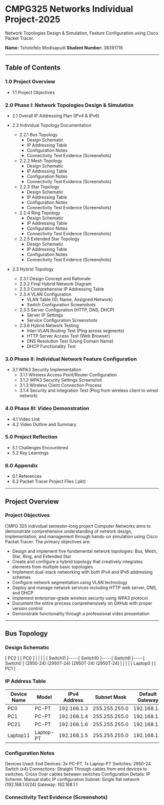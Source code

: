 # CMPG325 Networks Individual Project-2025
Network Topologies Design &amp; Simulation, Feature Configuration using Cisco Packet Tracer.

**Name:** Tsholofelo Modisapudi 
**Student Number:** 38391716

---

## Table of Contents

### 1.0 Project Overview
- 1.1 Project Objectives

### 2.0 Phase I: Network Topologies Design & Simulation
- 2.1 Overall IP Addressing Plan (IPv4 & IPv6)
- 2.2 Individual Topology Documentation
  - 2.2.1 Bus Topology
    - Design Schematic
    - IP Addressing Table
    - Configuration Notes
    - Connectivity Test Evidence (Screenshots)
  - 2.2.2 Mesh Topology
    - Design Schematic
    - IP Addressing Table
    - Configuration Notes
    - Connectivity Test Evidence (Screenshots)
  - 2.2.3 Star Topology
    - Design Schematic
    - IP Addressing Table
    - Configuration Notes
    - Connectivity Test Evidence (Screenshots)
  - 2.2.4 Ring Topology
    - Design Schematic
    - IP Addressing Table
    - Configuration Notes
    - Connectivity Test Evidence (Screenshots)
  - 2.2.5 Extended Star Topology
    - Design Schematic
    - IP Addressing Table
    - Configuration Notes
    - Connectivity Test Evidence (Screenshots)

- 2.3 Hybrid Topology
  - 2.3.1 Design Concept and Rationale
  - 2.3.2 Final Hybrid Network Diagram
  - 2.3.3 Comprehensive IP Addressing Table
  - 2.3.4 VLAN Configuration
    - VLAN Table (ID, Name, Assigned Network)
    - Switch Configuration Screenshots
  - 2.3.5 Server Configuration (HTTP, DNS, DHCP)
    - Server IP Settings
    - Service Configuration Screenshots
  - 2.3.6 Hybrid Network Testing
    - Inter-VLAN Routing Test (Ping across segments)
    - HTTP Server Access Test (Web Browser)
    - DNS Resolution Test (Using Domain Name)
    - DHCP Functionality Test

### 3.0 Phase II: Individual Network Feature Configuration
- 3.1 WPA3 Security Implementation
  - 3.1.1 Wireless Access Point/Router Configuration
  - 3.1.2 WPA3 Security Settings Screenshot
  - 3.1.3 Wireless Client Connection Process
  - 3.1.4 Security and Integration Test (Ping from wireless client to wired network)

### 4.0 Phase III: Video Demonstration
- 4.1 Video Link
- 4.2 Video Outline and Summary

### 5.0 Project Reflection
- 5.1 Challenges Encountered
- 5.2 Key Learnings

### 6.0 Appendix
- 6.1 References
- 6.2 Packet Tracer Project Files (.pkt)

---

## Project Overview
### Project Objectives
CMPG 325 individual semester-long project Computer Networks aims to demonstrate comprehensive understanding of network design, implementation, and management through hands-on simulation using Cisco Packet Tracer. The primary objectives are:
- Design and implement five fundamental network topologies: Bus, Mesh, Star, Ring, and Extended Star
- Create and configure a hybrid topology that creatively integrates elements from multiple basic topologies
- Implement dual-stack networking with both IPv4 and IPv6 addressing schemes
- Configure network segmentation using VLAN technology
- Deploy and manage network services including HTTP web server, DNS, and DHCP
- Implement enterprise-grade wireless security using WPA3 protocol
- Document the entire process comprehensively on GitHub with proper version control
- Demonstrate functionality through a professional video presentation

---

## Bus Topology
### Design Schematic

[ PC2 ]                              [ PC0 ]
    |                                   |
    |                                   |
[ Switch11 ]-----[ Switch10 ]-----[ Switch9 ]-----[ Switch0 ]
(2950-24)         (2950T-24)      (2950T-24)       (2950T-24)
                    |                                   |
                    |                                   |
                [ Laptop0 ]                          [ PC1 ]

### IP Address Table
| Device Name | Model | IPv4 Address | Subnet Mask | Default Gateway |
|-------------|-------|--------------|-------------|----------------|
| PC0 | PC-PT | 192.168.1.3 | 255.255.255.0 | 192.168.1.1 |
| PC1 | PC-PT | 192.168.1.4 | 255.255.255.0 | 192.168.1.1 |
| PC21 | PC-PT | 192.168.1.6 | 255.255.255.0 | 192.168.1.1 |
| Laptop11 | Laptop-PT | 192.168.1.5 | 255.255.255.0 | 192.168.1.1 |


### Configuration Notes
Devices Used:
End Devices: 3x PC-PT, 1x Laptop-PT
Switches: 2950-24 Switch (x4)
Connections: Straight Through cables from end devices to switches. Cross Over cables between switches
Configuration Details:
IP Scheme: Manual static IP configuration
Subnet: Single flat network (192.168.1.0/24)
Gateway: 192.168.1.1

### Connectivity Test Evidence (Screenshots)
